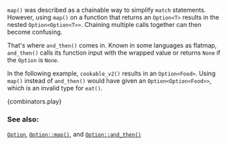 `map()` was described as a chainable way to simplify `match` statements. 
However, using `map()` on a function that returns an `Option<T>` results 
in the nested `Option<Option<T>>`. Chaining multiple calls together can 
then become confusing.

That's where `and_then()` comes in. Known in some languages as flatmap, `and_then()` calls its function input with the wrapped value or returns `None` if the `Option` is `None`.

In the following example, `cookable_v2()` results in an `Option<Food>`. 
Using `map()` instead of `and_then()` would have given an `Option<Option<Food>>`, 
which is an invalid type for `eat()`.

{combinators.play}

### See also:

[`Option`][option], [`Option::map()`][map], and [`Option::and_then()`][and_then]

[option]: http://doc.rust-lang.org/std/option/enum.Option.html
[map]: http://doc.rust-lang.org/std/option/enum.Option.html#method.map
[and_then]: http://doc.rust-lang.org/std/option/enum.Option.html#method.and_then 
